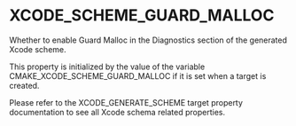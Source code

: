   

# XCODE_SCHEME_GUARD_MALLOC  
Whether to enable Guard Malloc
in the Diagnostics section of the generated Xcode scheme.  

This property is initialized by the value of the variable
CMAKE_XCODE_SCHEME_GUARD_MALLOC if it is set
when a target is created.  

Please refer to the XCODE_GENERATE_SCHEME target property
documentation to see all Xcode schema related properties.  

